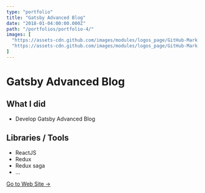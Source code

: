 ```yaml
---
type: "portfolio"
title: "Gatsby Advanced Blog"
date: "2018-01-04:00:00.000Z"
path: "/portfolios/portfolio-4/"
images: [
  "https://assets-cdn.github.com/images/modules/logos_page/GitHub-Mark.png",
  "https://assets-cdn.github.com/images/modules/logos_page/GitHub-Mark.png"
]
---
```


# Gatsby Advanced Blog

## What I did
- Develop Gatsby Advanced Blog

## Libraries / Tools
- ReactJS
- Redux
- Redux saga
- ...

[Go to Web Site →](https://github.com/wonism/gatsby-advanced-blog)
